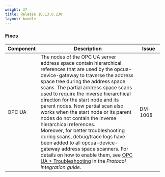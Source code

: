 ```yaml
---
weight: 37
title: Release 10.13.0.230
layout: bundle
---
```


<!--10.13.0.187-10.13.0.230-->

### Fixes

<div><table ><colgroup>
<col style="width: 15%;"><col style="width: 70%;"><col style="width: 15%;"></colgroup>
<thead><tr>
<th>
Component</th>
<th>
Description</th>
<th>
Issue</th>
</tr>
</thead><tbody>

<tr>
<td>
OPC UA</td>
<td> The nodes of the OPC UA server address space contain hierarchical references that are used by the opcua-device-gateway to traverse the address space tree during the address space scans. The partial address space scans used to require the inverse hierarchical direction for the start node and its parent nodes. Now partial scan also works when the start node or its parent nodes do not contain the inverse hierarchical references.  
<br>
Moreover, for better troubleshooting during scans, debug/trace logs have been added to all opcua-device-gateway address space scanners. For details on how to enable them, see <a href="https://cumulocity.com/guides/10.13.0/protocol-integration/opcua/#changing-the-log-level-for-troubleshooting" class="no-ajaxy">OPC UA > Troubleshooting</a> in the <i>Protocol integration guide</i>. 
<td>
DM-1008</td>
</tr>

</tbody></table></div>
